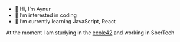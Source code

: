 - 👋 Hi, I’m Aynur
- 👀 I’m interested in coding
- 🌱 I’m currently learning JavaScript, React

At the moment I am studying in the [ecole42](https://42.fr) and working in SberTech

<!---
fbrightw/fbrightw is a ✨ special ✨ repository because its `README.md` (this file) appears on your GitHub profile.
You can click the Preview link to take a look at your changes.
--->
